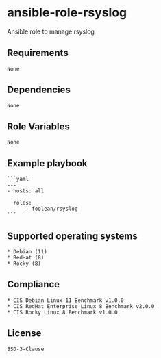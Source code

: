 # ansible-role-rsyslog

Ansible role to manage rsyslog


## Requirements

    None


## Dependencies

    None


## Role Variables

    None


## Example playbook

    ```yaml
    ---
    - hosts: all

      roles:
          - foolean/rsyslog
    ```


## Supported operating systems

    * Debian (11)
    * RedHat (8)
    * Rocky (8)


## Compliance

    * CIS Debian Linux 11 Benchmark v1.0.0
    * CIS RedHat Enterprise Linux 8 Benchmark v2.0.0
    * CIS Rocky Linux 8 Benchmark v1.0.0


## License

    BSD-3-Clause
